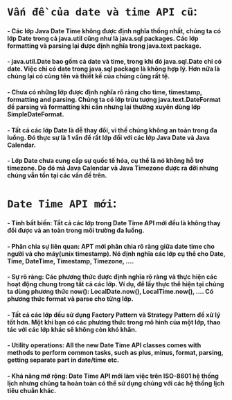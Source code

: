 # `Vấn đề của date và time API cũ`:
#### - Các lớp Java Date Time không được định nghĩa thống nhất, chúng ta có lớp Date trong cả java.util cũng như là java.sql packages. Các lớp formatting và parsing lại được định nghĩa trong java.text package.
#### - java.util.Date bao gồm cả date và time, trong khi đó java.sql.Date chỉ có date. Việc chỉ có date trong java.sql package là không hợp lý. Hơn nữa là chúng lại có cùng tên và thiết kế của chúng cũng rất tệ.
#### - Chưa có những lớp được định nghĩa rõ ràng cho time, timestamp, formatting and parsing. Chúng ta có lớp trừu tượng java.text.DateFormat để parsing và formatting khi cần nhưng lại thường xuyên dùng lớp SimpleDateFormat.
#### - Tất cả các lớp Date là dễ thay đổi, vì thế chúng không an toàn trong đa luồng. Đó thực sự là 1 vấn đề rất lớp đối với các lớp Java Date và Java Calendar.
#### - Lớp Date chưa cung cấp sự quốc tế hóa, cụ thể là nó không hỗ trợ timezone. Do đó mà Java Calendar và Java Timezone được ra đời nhưng chúng vẫn tồn tại các vấn đề trên.

# `Date Time API mới`:
#### - Tính bất biến: Tất cả các lớp trong Date Time API mới đều là không thay đổi được và an toàn trong môi trường đa luồng.
#### - Phân chia sự liên quan: APT mới phân chia rõ ràng giữa date time cho người và cho máy(unix timestamp). Nó định nghĩa các lớp cụ thể cho Date, Time, DateTime, Timestamp, Timezone, ....
#### - Sự rõ ràng: Các phương thức được định nghĩa rõ ràng và thực hiện các hoạt động chung trong tất cả các lớp. Ví dụ, để lấy thực thể hiện tại chúng ta dùng phương thức now(): LocalDate.now(), LocalTime.now(), .... Có phương thức format và parse cho từng lớp.
#### - Tất cả các lớp đều sử dụng Factory Pattern và Strategy Pattern để xử lý tốt hơn. Một khi bạn có các phương thức trong mô hình của một lớp, thao tác với các lớp khác sẽ không còn khó khăn.
#### - Utility operations: All the new Date Time API classes comes with methods to perform common tasks, such as plus, minus, format, parsing, getting separate part in date/time etc.
#### - Khả năng mở rộng: Date Time API mới làm việc trên ISO-8601 hệ thống lịch nhưng chúng ta hoàn toàn có thể sử dụng chúng với các hệ thống lịch tiêu chuẩn khác.
